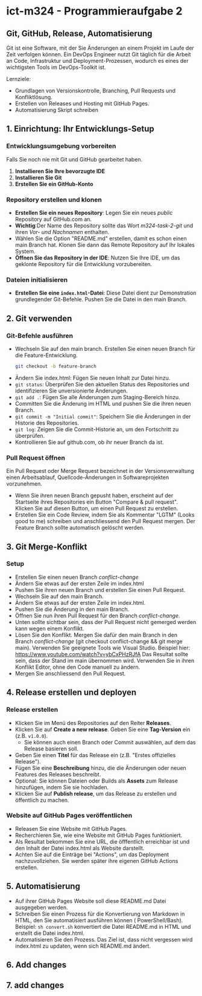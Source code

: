# ict-m324 - Programmieraufgabe 2

## Git, GitHub, Release, Automatisierung

Git ist eine Software, mit der Sie Änderungen an einem Projekt im Laufe der Zeit verfolgen können.
Ein DevOps Engineer nutzt Git täglich für die Arbeit an Code, Infrastruktur und Deployment-Prozessen, wodurch es eines
der wichtigsten Tools im DevOps-Toolkit ist.

Lernziele:

- Grundlagen von Versionskontrolle, Branching, Pull Requests und Konfliktlösung.
- Erstellen von Releases und Hosting mit GitHub Pages.
- Automatisierung Skript schreiben

## 1. Einrichtung: Ihr Entwicklungs-Setup

### Entwicklungsumgebung vorbereiten

Falls Sie noch nie mit Git und GitHub gearbeitet haben.

1. **Installieren Sie Ihre bevorzugte IDE**
2. **Installieren Sie Git**
3. **Erstellen Sie ein GitHub-Konto**

### Repository erstellen und klonen

- **Erstellen Sie ein neues Repository**: Legen Sie ein neues _public_ Repository auf GitHub.com an.
- **Wichtig**:Der Name des Repository sollte das Wort _m324-task-2-git_ und ihren _Vor- und Nachnamen_ enthalten.
- Wählen Sie die Option "README.md" erstellen, damit es schon einen main Branch hat. Klonen Sie dann das Remote
  Repository auf Ihr lokales System.
- **Öffnen Sie das Repository in der IDE**: Nutzen Sie Ihre IDE, um das geklonte Repository für die Entwicklung
  vorzubereiten.

### Dateien initialisieren

- **Erstellen Sie eine `index.html`-Datei**: Diese Datei dient zur Demonstration grundlegender Git-Befehle. Pushen Sie
  die Datei in den main Branch.

## 2. Git verwenden

### Git-Befehle ausführen

- Wechseln Sie auf den main branch. Erstellen Sie einen neuen Branch für die Feature-Entwicklung.
  ```bash
  git checkout -b feature-branch
  ```
- Ändern Sie index.html: Fügen Sie neuen Inhalt zur Datei hinzu.
- `git status`: Überprüfen Sie den aktuellen Status des Repositories und identifizieren Sie unversionierte Änderungen.
- `git add .`: Fügen Sie alle Änderungen zum Staging-Bereich hinzu.
- Committen Sie die Änderung im HTML und pushen Sie die ihren neuen Branch.
- `git commit -m "Initial commit"`: Speichern Sie die Änderungen in der Historie des Repositories.
- `git log`: Zeigen Sie die Commit-Historie an, um den Fortschritt zu überprüfen.
- Kontrollieren Sie auf github.com, ob ihr neuer Branch da ist.

### Pull Request öffnen

Ein Pull Request oder Merge Request bezeichnet in der Versionsverwaltung einen Arbeitsablauf, Quellcode-Änderungen in
Softwareprojekten vorzunehmen.

- Wenn Sie ihren neuen Branch gepusht haben, erscheint auf der Startseite ihres Repositories ein Button "Compare & pull
  request". Klicken Sie auf diesen Button, um einen Pull Request zu erstellen.
- Erstellen Sie ein Code Review, indem Sie als Kommentar "LGTM" (Looks good to me) schreiben und anschliessend den Pull
  Request mergen. Der Feature Branch sollte automatisch gelöscht werden.

## 3. Git Merge-Konflikt

### Setup

- Erstellen Sie einen neuen Branch _conflict-change_
- Ändern Sie etwas auf der ersten Zeile im index.html
- Pushen Sie ihren neuen Branch und erstellen Sie einen Pull Request.
- Wechseln Sie auf den main Branch.
- Ändern Sie etwas auf der ersten Zeile im index.html.
- Pushen Sie die Änderung in den main Branch.
- Öffnen Sie nun ihren Pull Request für den Branch _conflict-change_.
- Unten sollte sichtbar sein, dass der Pull Request nicht gemerged werden kann wegen einem Konflikt.
- Lösen Sie den Konflikt. Mergen Sie dafür den main Branch in den Branch _conflict-change_ (git checkout
  conflict-change && git merge main). Verwenden Sie geeignete Tools wie Visual Studio. Beispiel
  hier: https://www.youtube.com/watch?v=ybCxPHzRJfA
  Das Resultat sollte sein, dass der Stand im main übernommen wird. Verwenden Sie in ihren Konflikt Editor, ohne den
  Code manuell zu ändern.
- Mergen Sie anschliessend den Pull Request.

## 4. Release erstellen und deployen

### Release erstellen

- Klicken Sie im Menü des Repositories auf den Reiter **Releases**.
- Klicken Sie auf **Create a new release**.
  Geben Sie eine **Tag-Version** ein (z.B. `v1.0.0`).
    - Sie können auch einen Branch oder Commit auswählen, auf dem das Release basieren soll.
- Geben Sie einen **Titel** für das Release ein (z.B. "Erstes offizielles Release").
- Fügen Sie eine **Beschreibung** hinzu, die die Änderungen oder neuen Features des Releases beschreibt.
- Optional: Sie können Dateien oder Builds als **Assets** zum Release hinzufügen, indem Sie sie hochladen.
- Klicken Sie auf **Publish release**, um das Release zu erstellen und öffentlich zu machen.

### Website auf GitHub Pages veröffentlichen

- Releasen Sie eine Website mit GitHub Pages.
- Recherchieren Sie, wie eine Website mit GitHub Pages funktioniert.
- Als Resultat bekommen Sie eine URL, die öfffentlich erreichbar ist und den Inhalt der Datei index.html als Website
  darstellt.
- Achten Sie auf die Einträge bei "Actions", um das Deployment nachzuvollziehen. Sie werden später ihre eigenen GitHub
  Actions erstellen.

## 5. Automatisierung

- Auf ihrer GitHub Pages Website soll diese README.md Datei ausgegeben werden.
- Schreiben Sie einen Prozess für die Konvertierung von Markdown in HTML, den Sie automatisiert ausführen können (
  PowerShell/Bash). Beispiel: `sh convert.sh` konvertiert die Datei README.md in HTML und erstellt die Datei index.html.
- Automatisieren Sie den Prozess. Das Ziel ist, dass nicht vergessen wird index.html zu updaten, wenn sich README.md
  ändert.

## 6. Add changes

## 7. add changes